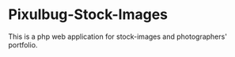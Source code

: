 # Pixulbug-Stock-Images
This is a php web application for stock-images and photographers' portfolio.
